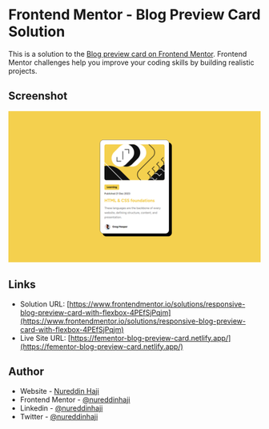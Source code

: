 
# Frontend Mentor - Blog Preview Card Solution
This is a solution to the [Blog preview card on Frontend Mentor](https://www.frontendmentor.io/challenges/blog-preview-card-ckPaj01IcS). Frontend Mentor challenges help you improve your coding skills by building realistic projects.

## Screenshot

![](/images/screenshot.png)

## Links

- Solution URL: [https://www.frontendmentor.io/solutions/responsive-blog-preview-card-with-flexbox-4PEfSjPqjm](https://www.frontendmentor.io/solutions/responsive-blog-preview-card-with-flexbox-4PEfSjPqjm)
- Live Site URL: [https://fementor-blog-preview-card.netlify.app/](https://fementor-blog-preview-card.netlify.app/)

## Author
- Website - [Nureddin Haji](https://www.your-site.com)
- Frontend Mentor - [@nureddinhaji](https://www.frontendmentor.io/profile/nureddinhaji)
- Linkedin - [@nureddinhaji](https://www.twitter.com/nureddinhaji)
- Twitter - [@nureddinhaji](https://www.linkedin.com/in/nureddinhaji)

